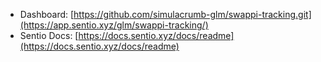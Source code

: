 - Dashboard: [https://github.com/simulacrumb-glm/swappi-tracking.git](https://app.sentio.xyz/glm/swappi-tracking/)
- Sentio Docs: [https://docs.sentio.xyz/docs/readme](https://docs.sentio.xyz/docs/readme)
